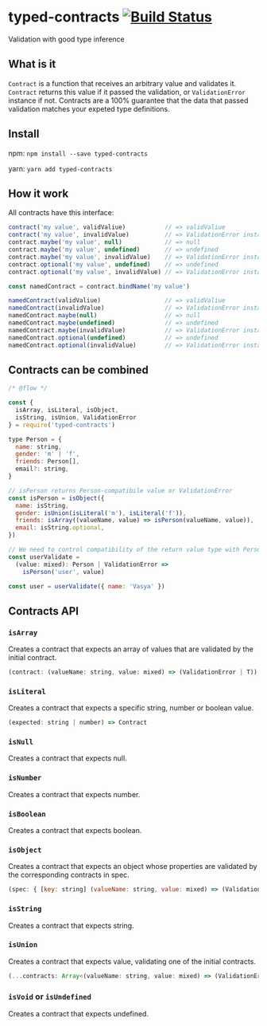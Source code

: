 # typed-contracts [![Build Status][status-img]][status-url]

Validation with good type inference

## What is it

`Contract` is a function that receives an arbitrary value and validates it.
`Сontract` returns this value if it passed the validation, or `ValidationError` instance if not.
Contracts are a 100% guarantee that the data that passed validation matches your expeted type definitions.

## Install

npm: `npm install --save typed-contracts`

yarn: `yarn add typed-contracts`

## How it work

All contracts have this interface:

```js
contract('my value', validValiue)           // => validValiue
contract('my value', invalidValue)          // => ValidationError instance
contract.maybe('my value', null)            // => null
contract.maybe('my value', undefined)       // => undefined
contract.maybe('my value', invalidValue)    // => ValidationError instance
contract.optional('my value', undefined)    // => undefined
contract.optional('my value', invalidValue) // => ValidationError instance

const namedContract = contract.bindName('my value')

namedContract(validValiue)                  // => validValiue
namedContract(invalidValue)                 // => ValidationError instance
namedContract.maybe(null)                   // => null
namedContract.maybe(undefined)              // => undefined
namedContract.maybe(invalidValue)           // => ValidationError instance
namedContract.optional(undefined)           // => undefined
namedContract.optional(invalidValue)        // => ValidationError instance
```

## Contracts can be combined

```js
/* @flow */

const {
  isArray, isLiteral, isObject,
  isString, isUnion, ValidationError
} = require('typed-contracts')

type Person = {
  name: string,
  gender: 'm' | 'f',
  friends: Person[],
  email?: string,
}

// isPerson returns Person-compatibile value or ValidationError
const isPerson = isObject({
  name: isString,
  gender: isUnion(isLiteral('m'), isLiteral('f')),
  friends: isArray((valueName, value) => isPerson(valueName, value)),
  email: isString.optional,
})

// We need to control compatibility of the return value type with Person
const userValidate =
  (value: mixed): Person | ValidationError =>
    isPerson('user', value)

const user = userValidate({ name: 'Vasya' })
```

## Contracts API

### `isArray`

Creates a contract that expects an array of values that are validated by the initial contract.

```js
(contract: (valueName: string, value: mixed) => (ValidationError | T)) => Contract
```

### `isLiteral`

Creates a contract that expects a specific string, number or boolean value.

```js
(expected: string | number) => Contract
```

### `isNull`

Creates a contract that expects null.

### `isNumber`

Creates a contract that expects number.

### `isBoolean`

Creates a contract that expects boolean.

### `isObject`

Creates a contract that expects an object whose properties are validated by the corresponding
contracts in spec.

```js
(spec: { [key: string] (valueName: string, value: mixed) => (ValidationError | T) }) => Contract
```

### `isString`

Creates a contract that expects string.

### `isUnion`

Creates a contract that expects value, validating one of the initial contracts.

```js
(...contracts: Array<(valueName: string, value: mixed) => (ValidationError | T)>) => Contract
```

### `isVoid` or `isUndefined`

Creates a contract that expects undefined.

[status-url]: https://travis-ci.org/bigslycat/typed-contracts
[status-img]: https://travis-ci.org/bigslycat/typed-contracts.svg?branch=master
